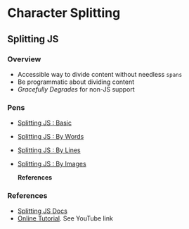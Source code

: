 # Character Splitting

## Splitting JS

### Overview

* Accessible way to divide content without needless `spans`
* Be programmatic about dividing content
* _Gracefully Degrades_ for non-JS support

### Pens

* [Splitting JS : Basic](https://codepen.io/manikoth/pen/BaNpYNE)
* [Splitting JS : By Words](https://codepen.io/manikoth/pen/vYOgdGz)
* [Splitting JS : By Lines](https://codepen.io/manikoth/pen/bGdgLBb)
* [Splitting JS : By Images](https://codepen.io/manikoth/pen/jOPyZKM)

  **References**

### References

* [Splitting JS Docs](https://splitting.js.org/guide.html)
* [Online Tutorial](https://github.com/designcourse/splitting-js-tutorial). See YouTube link

